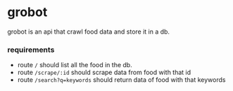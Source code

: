 # grobot
grobot is an api that crawl food data and store it in a db.

### requirements
- route `/` should list all the food in the db.
- route `/scrape/:id` should scrape data from food with that id
- route `/search?q=keywords` should return data of food with that keywords

